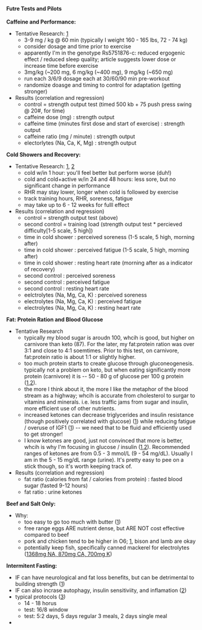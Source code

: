 #### Futre Tests and Pilots

**Caffeine and Performance:**

* Tentative Research:  [1](https://www.ncbi.nlm.nih.gov/pmc/articles/PMC5752738/)
  * 3-9 mg / kg @ 60 min (typically I weight 160 - 165 lbs, 72 - 74 kg)
  * consider dosage and time prior to exercise
  * apparently I'm in the genotype Rs5751876-c:  reduced ergogenic effect / reduced sleep quality; article suggests lower dose or increase time before exercise
  * 3mg/kg (~200 mg, 6 mg/kg (~400 mg), 9 mg/kg (~650 mg)
  * run each 3/6/9 dosage each at 30/60/90 min pre-workout
  * randomize doasge and timing to control for adaptation (getting stronger)
* Results (correlation and regression)
  * control = strength output test (timed 500 kb + 75 push press swing @ 20#, for time)
  * caffeine dose (mg) : strength output 
  * caffeine time (minutes first dose and start of exercise) : strength output
  * caffeine ratio (mg / minute) : strength output
  * electorlytes (Na, Ca, K, Mg) : strength output

**Cold Showers and Recovery:**

* Tentative Research: [1](https://www.ncbi.nlm.nih.gov/pmc/articles/PMC5025014/), [2](https://www.ncbi.nlm.nih.gov/pmc/articles/PMC5745760/)
  * cold w/in 1 hour:  you'll feel better but perform worse (duh!)
  * cold and cold+active w/in 24 and 48 hours:  less sore, but no significant change in performance
  * RHR may stay lower, longer when cold is followed by exercise
  * track training hours, RHR, soreness, fatigue
  * may take up to 6 - 12 weeks for fulll effect
* Results (correlation and regression)
   * control = strength output test (above)
   * second control = training load (strength output test * percieved difficulty[1-5 scale, 5 high])
   * time in cold shower : perceived soreness (1-5 scale, 5 high, morning after)
   * time in cold shower : perceived fatigue (1-5 scale, 5 high, morning after)
   * time in cold shower : resting heart rate (morning after as a indicator of recovery)
   * second control : perceived soreness
  * second control : perceived fatigue
  * second control : resting heart rate
   * eelctrolytes (Na, Mg, Ca, K) : perceived soreness
   * electrolytes (Na, Mg, Ca, K) : perceived fatigue
   * electrolytes (Na, Mg, Ca, K) : resting heart rate
 
**Fat: Protein Ration and Blood Glucose**

* Tentative Research
  * typically my blood sugar is aroudn 100, whcih is good, but higher on carnivore than keto (87).  For the later, my fat:protein ration was over 3:1 and close to 4:1 soemtimes.  Prior to this test, on carnivore, fat:protein ratio is about 1:1 or slightly higher.
  * too much protein starts to create glucose through gluconeogenesis.  typically not a problem on keto, but when eating significantly more protein (carnivore) it is -- 50 - 80 g of glucose per 100 g protein ([1](https://castbox.fm/episode/Does-protein-cause-cancer--Dr.-Gabrielle-Lyon-id2108592-id217457513?country=us),[2](https://www.ncbi.nlm.nih.gov/pmc/articles/PMC3636610/)).
  * the more I think about it, the more I like the metaphor of the blood stream as a highway; whcih is accurate from cholesterol to surgar to vitamins and minerals.  i.e. less traffic jams from sugar and insulin, more efficient use of other nutrients.
  * increased ketones can decrease triglycerides and insulin resistance (though positively correlated with glucose) ([1](https://www.ncbi.nlm.nih.gov/pmc/articles/PMC7074331/)) while reducing fatigue / overuse of IGF1 ([1](https://www.ncbi.nlm.nih.gov/pmc/articles/PMC7059164/)) -- we need that to be fluid and efficiently used to get stronger!
  * I know ketones are good, just not convinced that more is better, whcih is why I'm focusing in glucose / insulin ([1](https://ketodietapp.com/Blog/lchf/the-ketone-craze-who-really-benefits-from-high-ketone-levels),[2](https://www.mayoclinic.org/diseases-conditions/hyperglycemia/symptoms-causes/syc-20373631)).  Recommended ranges of ketones are from 0.5 - 3 mmol/L (9 - 54 mg/dL).  Usually I am in the 5 - 15 mg/dL range (urine).  It's pretty easy to pee on a stick though, so it's worth keeping track of.
* Results (correlation and regression)
  * fat ratio (calories from fat / calories from protein) : fasted blood sugar (fasted 9-12 hours)
  * fat ratio : urine ketones

**Beef and Salt Only:**

* Why:
  * too easy to go too much with butter ([1](https://castbox.fm/episode/Does-LDL-cause-heart-disease--With-Ivor-Cummins-id2108592-id224835368?country=us))
  * free range eggs ARE nutrient dense, but ARE NOT cost effective compared to beef
  * pork and chicken tend to be higher in O6; [1](http://paleozonenutrition.com/2011/05/10/omega-6-and-3-in-nuts-oils-meat-and-fish-tools-to-get-it-right/), bison and lamb are okay
  * potentially keep fish, specifically canned mackerel for electrolytes ([1368mg NA, 870mg CA, 700mg K](https://www.calorieking.com/us/en/foods/f/calories-in-cannedpackaged-fish-jack-mackerel-canned-drained/vW4oYfeySgK_Ny4wfLddvA))
  

**Intermitent Fasting:**

* IF can have neurological and fat loss benefits, but can be detrimental to building strength ([1](https://robbwolf.com/2016/02/03/is-intermittent-fasting-for-you/))
* IF can also incrase autophagy, insulin sensitiviity, and inflamation ([2](https://perfectketo.com/intermittent-fasting-and-keto/))
* typical protocols ([3](https://perfectketo.com/types-intermittent-fasting/))
  * 14 - 18 horus
  * test: 16/8 window
  * test: 5:2 days, 5 days regular 3 meals, 2 days single meal
* 
